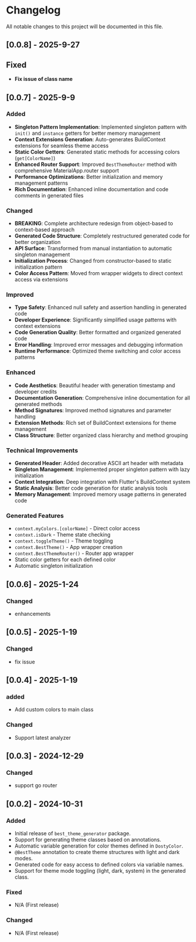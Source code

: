 # Changelog

All notable changes to this project will be documented in this file.

## [0.0.8] - 2025-9-27
## Fixed
- **Fix issue of class name**


## [0.0.7] - 2025-9-9
### Added
- **Singleton Pattern Implementation**: Implemented singleton pattern with `init()` and `instance` getters for better memory management
- **Context Extensions Generation**: Auto-generates BuildContext extensions for seamless theme access
- **Static Color Getters**: Generated static methods for accessing colors (`get[ColorName]`)
- **Enhanced Router Support**: Improved `BestThemeRouter` method with comprehensive MaterialApp.router support
- **Performance Optimizations**: Better initialization and memory management patterns
- **Rich Documentation**: Enhanced inline documentation and code comments in generated files

### Changed
- **BREAKING**: Complete architecture redesign from object-based to context-based approach
- **Generated Code Structure**: Completely restructured generated code for better organization
- **API Surface**: Transformed from manual instantiation to automatic singleton management
- **Initialization Process**: Changed from constructor-based to static initialization pattern
- **Color Access Pattern**: Moved from wrapper widgets to direct context access via extensions

### Improved
- **Type Safety**: Enhanced null safety and assertion handling in generated code
- **Developer Experience**: Significantly simplified usage patterns with context extensions
- **Code Generation Quality**: Better formatted and organized generated code
- **Error Handling**: Improved error messages and debugging information
- **Runtime Performance**: Optimized theme switching and color access patterns

### Enhanced
- **Code Aesthetics**: Beautiful header with generation timestamp and developer credits
- **Documentation Generation**: Comprehensive inline documentation for all generated methods
- **Method Signatures**: Improved method signatures and parameter handling
- **Extension Methods**: Rich set of BuildContext extensions for theme management
- **Class Structure**: Better organized class hierarchy and method grouping

### Technical Improvements
- **Generated Header**: Added decorative ASCII art header with metadata
- **Singleton Management**: Implemented proper singleton pattern with lazy initialization
- **Context Integration**: Deep integration with Flutter's BuildContext system
- **Static Analysis**: Better code generation for static analysis tools
- **Memory Management**: Improved memory usage patterns in generated code

### Generated Features
- `context.myColors.[colorName]` - Direct color access
- `context.isDark` - Theme state checking
- `context.toggleTheme()` - Theme toggling
- `context.BestTheme()` - App wrapper creation
- `context.BestThemeRouter()` - Router app wrapper
- Static color getters for each defined color
- Automatic singleton initialization

## [0.0.6] - 2025-1-24
### Changed
- enhancements 

## [0.0.5] - 2025-1-19
### Changed
- fix issue

## [0.0.4] - 2025-1-19
### added
- Add custom colors to main class
### Changed
- Support latest analyzer

## [0.0.3] - 2024-12-29
### Changed
- support go router

## [0.0.2] - 2024-10-31
### Added
- Initial release of `best_theme_generator` package.
- Support for generating theme classes based on annotations.
- Automatic variable generation for color themes defined in `DostyColor`.
- `@BestTheme` annotation to create theme structures with light and dark modes.
- Generated code for easy access to defined colors via variable names.
- Support for theme mode toggling (light, dark, system) in the generated class.

### Fixed
- N/A (First release)

### Changed
- N/A (First release)
